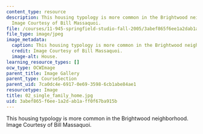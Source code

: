 ```yaml
---
content_type: resource
description: This housing typology is more common in the Brightwood neighborhood.
  Image Courtesy of Bill Massaquoi.
file: /courses/11-945-springfield-studio-fall-2005/3abef865f6ee1a2dab1aff0f67ba915b_02_single_family_home.jpg
file_type: image/jpeg
image_metadata:
  caption: This housing typology is more common in the Brightwood neighborhood.
  credit: Image Courtesy of Bill Massaquoi.
  image-alt: House.
learning_resource_types: []
ocw_type: OCWImage
parent_title: Image Gallery
parent_type: CourseSection
parent_uid: 7ca0dc4e-6917-0e69-3598-6cb1abe84ae1
resourcetype: Image
title: 02_single_family_home.jpg
uid: 3abef865-f6ee-1a2d-ab1a-ff0f67ba915b
---
```

This housing typology is more common in the Brightwood neighborhood. Image Courtesy of Bill Massaquoi.

